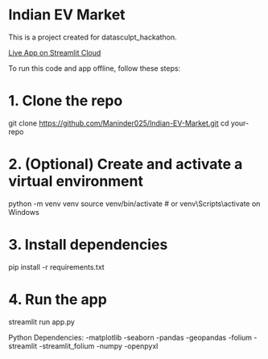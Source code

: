 # Indian EV Market
This is a project created for datasculpt_hackathon.

 [Live App on Streamlit Cloud](https://indian-ev-market-h4knmjxtnmzx3sqtpeh5a3.streamlit.app)

To run this code and app offline, follow these steps:
# 1. Clone the repo
git clone https://github.com/Maninder025/Indian-EV-Market.git
cd your-repo

# 2. (Optional) Create and activate a virtual environment
python -m venv venv
source venv/bin/activate  # or venv\Scripts\activate on Windows

# 3. Install dependencies
pip install -r requirements.txt

# 4. Run the app
streamlit run app.py

Python Dependencies:
-matplotlib
-seaborn
-pandas
-geopandas
-folium
-streamlit
-streamlit_folium
-numpy
-openpyxl
